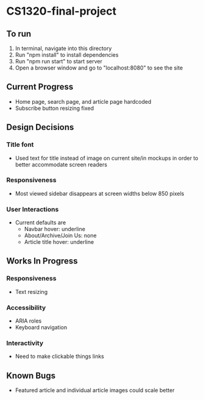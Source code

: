 # CS1320-final-project

## To run
1. In terminal, navigate into this directory
2. Run "npm install" to install dependencies
3. Run "npm run start" to start server
4. Open a browser window and go to "localhost:8080" to see the site

## Current Progress
- Home page, search page, and article page hardcoded
- Subscribe button resizing fixed

## Design Decisions
### Title font
- Used text for title instead of image on current site/in mockups in order to better accommodate screen readers
### Responsiveness
- Most viewed sidebar disappears at screen widths below 850 pixels
### User Interactions
- Current defaults are
    - Navbar hover: underline
    - About/Archive/Join Us: none
    - Article title hover: underline

## Works In Progress
### Responsiveness
- Text resizing
### Accessibility
- ARIA roles
- Keyboard navigation
### Interactivity
- Need to make clickable things links

## Known Bugs
- Featured article and individual article images could scale better